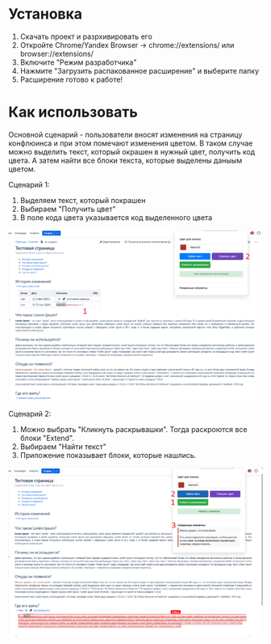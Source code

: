 # Установка
1. Скачать проект и разрхивировать его
2. Откройте Chrome/Yandex Browser → chrome://extensions/ или browser://extensions/
3. Включите "Режим разработчика"
4. Нажмите "Загрузить распакованное расширение" и выберите папку
5. Расширение готово к работе!

# Как использовать
Основной сценарий - пользователи вносят изменения на страницу конфлюинса и при этом помечают изменения цветом. В таком случае можно выделить текст, который окрашен в нужный цвет, получить код цвета. А затем найти все блоки текста, которые выделены даныым цветом.

Сценарий 1:
1. Выделяем текст, который покрашен
2. Выбираем "Получить цвет"
3. В поле кода цвета указывается код выделенного цвета

![Screenshot_1](screenshots\Screenshot_1.png)

Сценарий 2:
1. Можно выбрать "Кликнуть раскрывашки". Тогда раскроются все блоки "Extend".
2. Выбираем "Найти текст"
3. Приложение показывает блоки, которые нашлись.

![Screenshot_2](screenshots\Screenshot_2.png)

